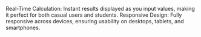 Real-Time Calculation: Instant results displayed as you input values, making it perfect for both casual users and students.
Responsive Design: Fully responsive across devices, ensuring usability on desktops, tablets, and smartphones.
